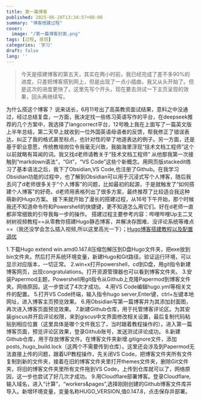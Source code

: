 ```yaml
---
title: 第一篇博客
published: 2025-06-20T13:34:57+08:00
summary: "博客搭建过程"
cover:
  image: "/第一篇博客封面.png"
tags: [过程, 感悟]
categories: '学习'
draft: false 
lang: ''
---
```

>今天是搭建博客的第五天，其实在两小时前，我已经完成了差不多90%的进度，只差把博客搭到网上，但是出现了一点小插曲，我又从头开始了。但是这次的进度更快了。这里先写个开头，现在要去测试一下主页呈现的效果，回头再继续写。

为什么搭这个博客？
说来话长，6月11号出了高英教资面试结果，意料之中没通过，经过总结复盘，一方面，我决定找一些练习英语写作的平台，在deepseek推荐的几个方案中，我选择了langcorrect平台，12号晚上我在上面写了一篇英文版上半年总结，第二天早上就收到一位外国英语母语者的反馈，帮我修正了错误表达，纠正了我的格式甚至标点，也针对性的举了地道表达的例子。另一方面，还是基于职业意愿，传统教培岗位令我毫无兴致，我脑海里浮现“技术文档工程师”这个以前就略有耳闻的词。我又找d老师请教关于“技术文档工程师” 从他那我第一次接触到“markdown语法”，“Git”，“VS Code”这些个新概念。用网页版stackedit练习了基本语法之后，我下了Obsidian,VS Code,也注册了Github。在我学习Obsidian功能的过程中，也了解到Obsidian可以用于沉浸式写个人博客，随后我去问了d老师很多关于“个人博客”的问题，比如最初的起源，于是就触发了“如何搭建个人博客”的好奇。d老师用表格列出了很多方案，最终推荐了比较适合我这种萌新的Hugo方案。
接下来就开始了漫长的搭建过程，从16号下午开始，那个时候我还不知道命令符和Powershell的快捷键，更不知道怎么用它们。好在d老师一直都非常细致的引导我每一步的操作。
搭建过程主要参考内容：哔哩哔哩Up主二叉树树视频教程==从零教你搭建Hugo静态博客，并解决存图难、没评论系统等难点==（我还没学会怎么插入视频,所以这里高光一下）；[Hugo博客搭建教程以及配置调优](https://cloud.tencent.com/developer/article/2530969)

1.下载Hugo extend win.amd0.147.8压缩包解压到D盘Hugo文件夹，把exe放到bin文件夹。然后打开系统环境变量，新建Hugo和Git路径。验证运行环境，可以显示对应版本，一切正常。
2.win+x打开powershell，cd到D盘，用git指令新建博客网页，出现congratulations。打开资源管理器也可以看到博客文件夹。
3.安装Papermod主题，Powershell用git指令从Github上克隆Papermod到博客文件夹。网络原因，这一步尝试了4次才成功。
4.用VS Code编辑hugo.yml等相关文件的配置。
5.打开VS Code终端，输入指令hugo server,Enter键，ctrl+左键本地网址，进入博客主页预览效果。
6.用Obsidian写第一篇博客并为其添加封面图，再次进入博客页面预览效果。
7.新建Github仓库，用于托管博客评论区。为其安装giscus并开启评论权限，来到giscus中文界面修改相关设置，最后复制代码粘贴到相应位置（这里具体是哪个文件我忘了，当时跟着教程操作的）。进入第一篇博客页面，预览评论区效果，登录Github账号，发送测试评论成功。
8.新建Github仓库，用于存放博客文件。在博客文件夹新增.gitignore文件，添加posts,.hugo_build.lock（这两个不需要传到仓库）。这里还会涉及到Papermod无法直接上传的问题，跟着UP教程操作，先关闭VS Code，把博客文件夹所有文件复制到新的文件夹，接着在旧的博客文件夹里打开themes文件夹，删除Git文件夹，将旧的博客文件夹里所有文件拖到VS Code，上传到仓库就可以了，网络原因，这一步也尝试了好几次才成功。
9.用Cloudflare部署博客。登录Cloudflare,输入域名，进入“计算”，“workers&pages”,选择刚刚创建的Github博客文件库并导入。新增环境变量，变量名称HUGO_VERSION,值0.147.8，点击保存并部署。